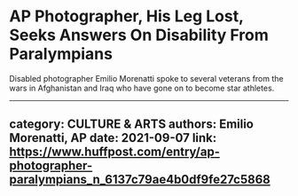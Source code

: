 # AP Photographer, His Leg Lost, Seeks Answers On Disability From Paralympians

Disabled photographer Emilio Morenatti spoke to several veterans from the wars in Afghanistan and Iraq who have gone on to become star athletes.

---
category: CULTURE & ARTS
authors: Emilio Morenatti, AP
date: 2021-09-07
link: https://www.huffpost.com/entry/ap-photographer-paralympians_n_6137c79ae4b0df9fe27c5868
---
